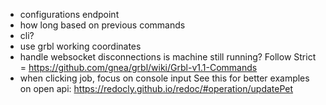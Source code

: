 - configurations endpoint
- how long based on previous commands
- cli?
- use grbl working coordinates 
- handle websocket disconnections
is machine still running?
Follow Strict = https://github.com/gnea/grbl/wiki/Grbl-v1.1-Commands
- when clicking job, focus on console input
See this for better examples on open api: https://redocly.github.io/redoc/#operation/updatePet